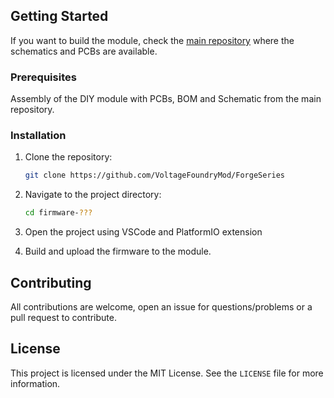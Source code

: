 ## Getting Started

If you want to build the module, check the [main repository](https://github.com/VoltageFoundryMod/ForgeSeries) where the schematics and PCBs are available.

### Prerequisites

Assembly of the DIY module with PCBs, BOM and Schematic from the main repository.

### Installation

1. Clone the repository:

    ```sh
    git clone https://github.com/VoltageFoundryMod/ForgeSeries
    ```

2. Navigate to the project directory:

    ```sh
    cd firmware-???
    ```

3. Open the project using VSCode and PlatformIO extension

4. Build and upload the firmware to the module.

## Contributing

All contributions are welcome, open an issue for questions/problems or a pull request to contribute.

## License

This project is licensed under the MIT License. See the `LICENSE` file for more information.
